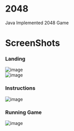 # 2048
Java Implemented 2048 Game
# ScreenShots
### Landing
![image](https://user-images.githubusercontent.com/44205030/112008054-2c7b0580-8b4b-11eb-9aa8-bf06455aa698.png)  
![image](https://user-images.githubusercontent.com/44205030/112008126-38ff5e00-8b4b-11eb-8c46-e5b2393116a8.png)
### Instructions
![image](https://user-images.githubusercontent.com/44205030/112008360-6946fc80-8b4b-11eb-9f5b-5dcd8a92df15.png)
### Running Game
![image](https://user-images.githubusercontent.com/44205030/112008437-7a900900-8b4b-11eb-9c9b-26a8926927e4.png)
